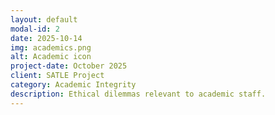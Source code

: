 ```yaml
---
layout: default
modal-id: 2
date: 2025-10-14
img: academics.png
alt: Academic icon
project-date: October 2025
client: SATLE Project
category: Academic Integrity
description: Ethical dilemmas relevant to academic staff.
---
```


